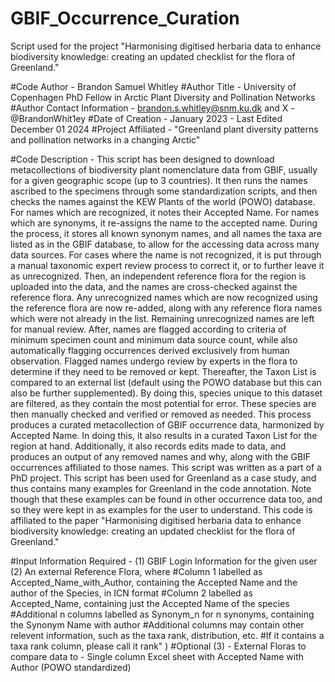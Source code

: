 # GBIF_Occurrence_Curation
Script used for the project "Harmonising digitised herbaria data to enhance biodiversity knowledge: creating an updated checklist for the flora of Greenland."

#Code Author - Brandon Samuel Whitley
#Author Title - University of Copenhagen PhD Fellow in Arctic Plant Diversity and Pollination Networks
#Author Contact Information - brandon.s.whitley@snm.ku.dk and X - @BrandonWhit1ey
#Date of Creation - January 2023 - Last Edited December 01 2024
#Project Affiliated - "Greenland plant diversity patterns and pollination networks in a changing Arctic"

#Code Description -     This script has been designed to download metacollections of biodiversity plant
                        nomenclature data from GBIF, usually for a given geographic scope (up to 3 countries).
                        It then runs the names ascribed to the specimens through some standardization scripts, 
                        and then checks the names against the KEW Plants of the world (POWO) database. For names which
                        are recognized, it notes their Accepted Name. For names which are synonyms, it re-assigns
                        the name to the accepted name. During the process, it stores all known synonym names, and 
                        all names the taxa are listed as in the GBIF database, to allow for the accessing data 
                        across many data sources. For cases where the name is not recognized, it is put through a 
                        manual taxonomic expert review process to correct it, or to further leave it as unrecognized. 
                        Then, an independent reference flora for the region is uploaded into the data, and the names
                        are cross-checked against the reference flora. Any unrecognized names which are now recognized
                        using the reference flora are now re-added, along with any reference flora names which were not
                        already in the list. Remaining unrecognized names are left for manual review. After, names
                        are flagged according to criteria of minimum specimen count and minimum data source count, while
                        also automatically flagging occurrences derived exclusively from human observation. Flagged names
                        undergo review by experts in the flora to determine if they need to be removed or kept. 
                        Thereafter, the Taxon List is compared to an external list (default using the POWO database but this can
                        also be further supplemented). By doing this, species unique to this dataset are filtered, as they contain
                        the most potential for error. These species are then manually checked and verified or removed as needed. 
                        This process produces a curated metacollection of GBIF occurrence data, harmonized by Accepted Name. In doing
                        this, it also results in a curated Taxon List for the region at hand. 
                        Additionally, it also records edits made to data, and produces an output of any removed names and why, along with 
                        the GBIF occurrences affiliated to those names. 
                        This script was written as a part of a PhD project. This script has been used for Greenland as a case study, and thus 
                        contains many examples for Greenland in the code annotation. Note though that these examples can be found in other occurrence
                        data too, and so they were kept in as examples for the user to understand. 
                        This code is affiliated to the paper "Harmonising digitised herbaria data to enhance biodiversity knowledge: creating an 
                        updated checklist for the flora of Greenland."

#Input Information Required - 
 (1) GBIF Login Information for the given user
 (2) An external Reference Flora, where 
#Column 1 labelled as Accepted_Name_with_Author, containing the Accepted Name and the author of the Species, in ICN format
#Column 2 labelled as Accepted_Name, containing just the Accepted Name of the species
#Additional n columns labelled as Synonym_n for n synonyms, containing the Synonym Name with author
#Additional columns may contain other relevent information, such as the taxa rank, distribution, etc.
#If it contains a taxa rank column, please call it rank" )
#Optional (3) - External Floras to compare data to - Single column Excel sheet with Accepted Name with Author (POWO standardized)
